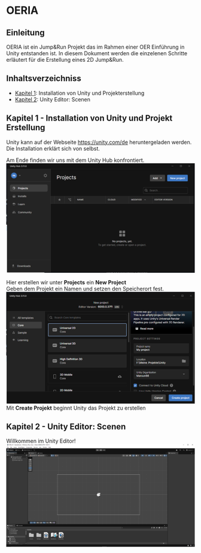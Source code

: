 # OERIA
## Einleitung
OERIA ist ein Jump&Run Projekt das im Rahmen einer OER Einführung in Unity entstanden ist. In diesem Dokument werden die einzelenen Schritte erläutert für die Erstellung eines 2D Jump&Run.

## Inhaltsverzeichniss

- [Kapitel 1](#kapitel-1---installation-von-unity-und-projekt-erstellung): Installation von Unity und Projekterstellung
- [Kapitel 2](#kapitel-2---unity-editor-scenen): Unity Editor: Scenen

## Kapitel 1 - Installation von Unity und Projekt Erstellung
Unity kann auf der Webseite <https://unity.com/de> heruntergeladen werden. Die Installation erklärt sich von selbst.

Am Ende finden wir uns mit dem Unity Hub konfrontiert.
![Unity Hub](docs/unityHub.PNG)

Hier erstellen wir unter **Projects** ein **New Project**  
Geben dem Projekt ein Namen und setzen den Speicherort fest.
![Unity Hub New](docs/UnityHub_New.PNG)
Mit **Create Projekt** beginnt Unity das Projekt zu erstellen

## Kapitel 2 - Unity Editor: Scenen
Willkommen im Unity Editor!
![Unity Editor Start](docs/UnityEditor.PNG)

